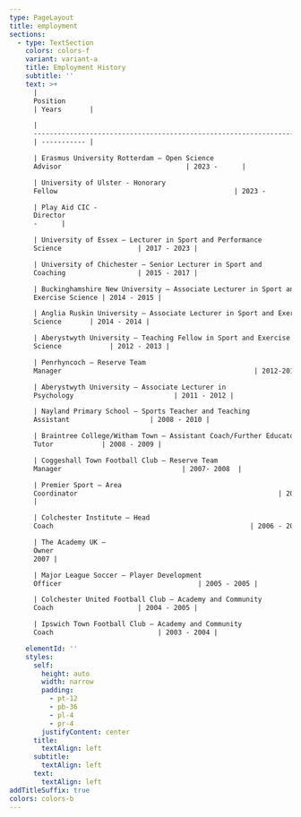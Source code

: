 ```yaml
---
type: PageLayout
title: employment
sections:
  - type: TextSection
    colors: colors-f
    variant: variant-a
    title: Employment History
    subtitle: ''
    text: >+
      |
      Position                                                                         
      | Years       |

      |
      ---------------------------------------------------------------------------------
      | ----------- |

      | Erasmus University Rotterdam – Open Science
      Advisor                               | 2023 -      |

      | University of Ulster - Honorary
      Fellow                                            | 2023 -      |

      | Play Aid CIC -
      Director                                                           | 2020
      -      |

      | University of Essex — Lecturer in Sport and Performance
      Science                   | 2017 - 2023 |

      | University of Chichester — Senior Lecturer in Sport and
      Coaching                  | 2015 - 2017 |

      | Buckinghamshire New University — Associate Lecturer in Sport and
      Exercise Science | 2014 - 2015 |

      | Anglia Ruskin University — Associate Lecturer in Sport and Exercise
      Science       | 2014 - 2014 |

      | Aberystwyth University — Teaching Fellow in Sport and Exercise
      Science            | 2012 - 2013 |

      | Penrhyncoch — Reserve Team
      Manager                                                | 2012-2013   |

      | Aberystwyth University — Associate Lecturer in
      Psychology                         | 2011 - 2012 |

      | Nayland Primary School — Sports Teacher and Teaching
      Assistant                    | 2008 - 2010 |

      | Braintree College/Witham Town — Assistant Coach/Further Educator
      Tutor            | 2008 - 2009 |

      | Coggeshall Town Football Club — Reserve Team
      Manager                              | 2007- 2008  |

      | Premier Sport — Area
      Coordinator                                                  | 2007- 2008 
      |

      | Colchester Institute — Head
      Coach                                                 | 2006 - 2007 |

      | The Academy UK —
      Owner                                                            | 2005 -
      2007 |

      | Major League Soccer — Player Development
      Officer                                  | 2005 - 2005 |

      | Colchester United Football Club — Academy and Community
      Coach                     | 2004 - 2005 |

      | Ipswich Town Football Club — Academy and Community
      Coach                          | 2003 - 2004 |

    elementId: ''
    styles:
      self:
        height: auto
        width: narrow
        padding:
          - pt-12
          - pb-36
          - pl-4
          - pr-4
        justifyContent: center
      title:
        textAlign: left
      subtitle:
        textAlign: left
      text:
        textAlign: left
addTitleSuffix: true
colors: colors-b
---
```

